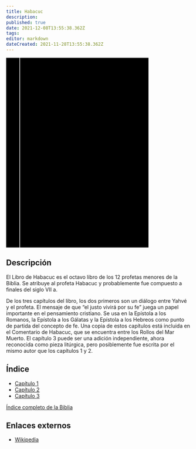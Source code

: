 ```yaml
---
title: Habacuc
description: 
published: true
date: 2021-12-08T13:55:38.362Z
tags: 
editor: markdown
dateCreated: 2021-11-28T13:55:38.362Z
---
```


<div class="urantiapedia-book-front urantiapedia-book-bible">
<svg xmlns="http://www.w3.org/2000/svg"
	width="102.6mm" height="136.8mm"
	viewBox="0 0 102.6 136.8" version="1.1">
	<g transform="translate(-7,-5)">
		<rect width="9.6" height="136.8" x="7" y="5" />
		<rect width="96.9" height="136.8" x="17" y="5" />
		<text style="font-size:5px" x="61" y="22">LA BIBLIA</text>
		<text style="font-size:4px" x="61" y="125">Biblia Reina Valera, 1960</text>
		<text style="font-size:9px" x="61" y="60">Habacuc</text>
	</g>
</svg>
</div>

## Descripción


El Libro de Habacuc es el octavo libro de los 12 profetas menores de la Biblia. Se atribuye al profeta Habacuc y probablemente fue compuesto a finales del siglo VII a.

De los tres capítulos del libro, los dos primeros son un diálogo entre Yahvé y el profeta. El mensaje de que “el justo vivirá por su fe” juega un papel importante en el pensamiento cristiano. Se usa en la Epístola a los Romanos, la Epístola a los Gálatas y la Epístola a los Hebreos como punto de partida del concepto de fe. Una copia de estos capítulos está incluida en el Comentario de Habacuc, que se encuentra entre los Rollos del Mar Muerto. El capítulo 3 puede ser una adición independiente, ahora reconocida como pieza litúrgica, pero posiblemente fue escrita por el mismo autor que los capítulos 1 y 2.

## Índice

- [Capítulo 1](/es/Bible/Habakkuk/1)
- [Capítulo 2](/es/Bible/Habakkuk/2)
- [Capítulo 3](/es/Bible/Habakkuk/3)


[Índice completo de la Biblia](/es/index/bible)


## Enlaces externos

- [Wikipedia](https://en.wikipedia.org/wiki/Book_of_Habakkuk)